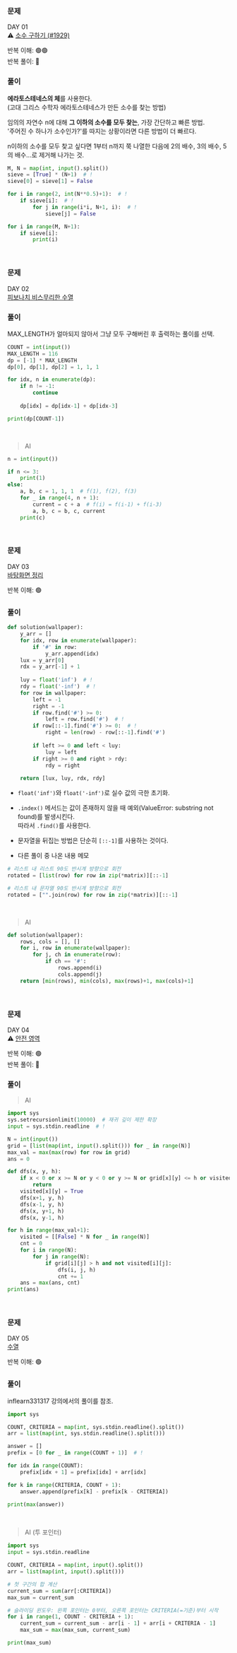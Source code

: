 ### 문제

DAY 01  
⚠️ [소수 구하기 (#1929)](https://www.acmicpc.net/problem/1929)

반복 이해: 🟢🟢  
반복 풀이: 🔵

### 풀이

**에라토스테네스의 체**를 사용한다.  
(고대 그리스 수학자 에라토스테네스가 만든 소수를 찾는 방법)

임의의 자연수 n에 대해 **그 이하의 소수를 모두 찾는**, 가장 간단하고 빠른 방법.  
'주어진 수 하나가 소수인가?'를 따지는 상황이라면 다른 방법이 더 빠르다.

n이하의 소수를 모두 찾고 싶다면 1부터 n까지 쭉 나열한 다음에 2의 배수, 3의 배수, 5의 배수...로 제거해 나가는 것.

```python
M, N = map(int, input().split())
sieve = [True] * (N+1)  # !
sieve[0] = sieve[1] = False 

for i in range(2, int(N**0.5)+1):  # !
    if sieve[i]:  # !
        for j in range(i*i, N+1, i):  # !
            sieve[j] = False

for i in range(M, N+1):
    if sieve[i]:
        print(i)
```

<br/>

### 문제 

DAY 02  
[피보나치 비스무리한 수열](https://www.acmicpc.net/problem/14495)

### 풀이

MAX_LENGTH가 얼마되지 않아서 그냥 모두 구해버린 후 출력하는 풀이를 선택.

```python
COUNT = int(input())
MAX_LENGTH = 116
dp = [-1] * MAX_LENGTH
dp[0], dp[1], dp[2] = 1, 1, 1

for idx, n in enumerate(dp):
    if n != -1:
        continue
    
    dp[idx] = dp[idx-1] + dp[idx-3]

print(dp[COUNT-1])
```

<br/>

> AI

```python
n = int(input())

if n <= 3:
    print(1)
else:
    a, b, c = 1, 1, 1  # f(1), f(2), f(3)
    for _ in range(4, n + 1):
        current = c + a  # f(i) = f(i-1) + f(i-3)
        a, b, c = b, c, current
    print(c)

```

<br/>

### 문제 

DAY 03  
[바탕화면 정리](https://school.programmers.co.kr/learn/courses/30/lessons/161990?language=python3)

반복 이해: 🟢  

### 풀이

```python
def solution(wallpaper):
    y_arr = []
    for idx, row in enumerate(wallpaper):
        if '#' in row:
            y_arr.append(idx)
    lux = y_arr[0]
    rdx = y_arr[-1] + 1
    
    luy = float('inf')  # !
    rdy = float('-inf')  # !
    for row in wallpaper:
        left = -1
        right = -1
        if row.find('#') >= 0:
            left = row.find('#')  # !
        if row[::-1].find('#') >= 0:  # !
            right = len(row) - row[::-1].find('#')
        
        if left >= 0 and left < luy:
            luy = left
        if right >= 0 and right > rdy:
            rdy = right
            
    return [lux, luy, rdx, rdy]
```

- `float('inf')`와 `float('-inf')`로 실수 값의 극한 초기화.

- `.index()` 메서드는 값이 존재하지 않을 때 예외(ValueError: substring not found)를 발생시킨다.  
따라서 `.find()`를 사용한다.

- 문자열을 뒤집는 방법은 단순히 `[::-1]`를 사용하는 것이다.

- 다른 풀이 중 나온 내용 메모

```python
# 리스트 내 리스트 90도 반시계 방향으로 회전
rotated = [list(row) for row in zip(*matrix)][::-1]

# 리스트 내 문자열 90도 반시계 방향으로 회전
rotated = ["".join(row) for row in zip(*matrix)][::-1]
```

<br/>

> AI

```python
def solution(wallpaper):
    rows, cols = [], []
    for i, row in enumerate(wallpaper):
        for j, ch in enumerate(row):
            if ch == '#':
                rows.append(i)
                cols.append(j)
    return [min(rows), min(cols), max(rows)+1, max(cols)+1]
```

<br/>

### 문제 

DAY 04  
⚠️ [안전 영역](https://www.acmicpc.net/problem/2468)

반복 이해: 🟢  
반복 풀이: 🔵

### 풀이

> AI

```python
import sys
sys.setrecursionlimit(10000)  # 재귀 깊이 제한 확장
input = sys.stdin.readline  # !

N = int(input())
grid = [list(map(int, input().split())) for _ in range(N)]
max_val = max(max(row) for row in grid)
ans = 0

def dfs(x, y, h):
    if x < 0 or x >= N or y < 0 or y >= N or grid[x][y] <= h or visited[x][y]:
        return
    visited[x][y] = True
    dfs(x+1, y, h)
    dfs(x-1, y, h)
    dfs(x, y+1, h)
    dfs(x, y-1, h)

for h in range(max_val+1):
    visited = [[False] * N for _ in range(N)]
    cnt = 0
    for i in range(N):
        for j in range(N):
            if grid[i][j] > h and not visited[i][j]:
                dfs(i, j, h)
                cnt += 1
    ans = max(ans, cnt)
print(ans)
```

<br/>

### 문제 

DAY 05  
[수열](https://www.acmicpc.net/problem/2559)

반복 이해: 🟢  

### 풀이

inflearn331317 강의에서의 풀이를 참조.

```python
import sys

COUNT, CRITERIA = map(int, sys.stdin.readline().split())
arr = list(map(int, sys.stdin.readline().split()))

answer = []
prefix = [0 for _ in range(COUNT + 1)]  # !

for idx in range(COUNT):
    prefix[idx + 1] = prefix[idx] + arr[idx]

for k in range(CRITERIA, COUNT + 1):
    answer.append(prefix[k] - prefix[k - CRITERIA])

print(max(answer))
```

<br/>

> AI (투 포인터)

```python
import sys
input = sys.stdin.readline

COUNT, CRITERIA = map(int, input().split())
arr = list(map(int, input().split()))

# 첫 구간의 합 계산
current_sum = sum(arr[:CRITERIA])
max_sum = current_sum

# 슬라이딩 윈도우: 왼쪽 포인터는 0부터, 오른쪽 포인터는 CRITERIA(=기준)부터 시작
for i in range(1, COUNT - CRITERIA + 1):
    current_sum = current_sum - arr[i - 1] + arr[i + CRITERIA - 1]
    max_sum = max(max_sum, current_sum)

print(max_sum)
```

<br/>